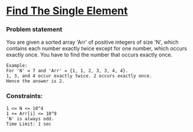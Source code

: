 
# [Find The Single Element](https://bit.ly/3Vj03Z1)

### Problem statement
You are given a sorted array 'Arr' of positive integers of size 'N', which contains each number exactly twice except for one number, which occurs exactly once. You have to find the number that occurs exactly once.

```
Example:
For 'N' = 7 and 'Arr' = {1, 1, 2, 3, 3, 4, 4}.
1, 3, and 4 occur exactly twice. 2 occurs exactly once. 
Hence the answer is 2.
```

### Constraints:
```
1 <= N <= 10^4
1 <= Arr[i] <= 10^9
'N' is always odd.
Time Limit: 1 sec
```